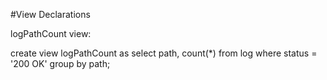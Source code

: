 #View Declarations

logPathCount view:

create view logPathCount as select path, count(*) from log where status = '200 OK'  group by path;